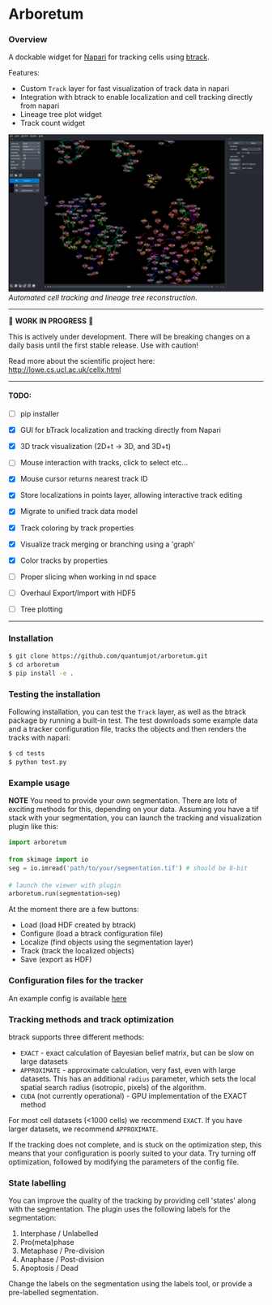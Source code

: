 # Arboretum

### Overview

A dockable widget for [Napari](https://github.com/napari) for tracking cells using [btrack](https://github.com/quantumjot/BayesianTracker).

Features:
+ Custom `Track` layer for fast visualization of track data in napari
+ Integration with btrack to enable localization and cell tracking directly from napari
+ Lineage tree plot widget
+ Track count widget

[![LineageTree](./examples/napari.png)](http://lowe.cs.ucl.ac.uk/cellx.html)  
*Automated cell tracking and lineage tree reconstruction*.

---  

 :construction:  **WORK IN PROGRESS**  :construction:

 This is actively under development. There will be breaking changes on a daily basis until the first stable release. Use with caution!

 Read more about the scientific project here:
 http://lowe.cs.ucl.ac.uk/cellx.html

---

#### TODO:
+ [ ] pip installer
+ [x] GUI for bTrack localization and tracking directly from Napari
+ [x] 3D track visualization (2D+t -> 3D, and 3D+t)
+ [ ] Mouse interaction with tracks, click to select etc...
+ [x] Mouse cursor returns nearest track ID
+ [x] Store localizations in points layer, allowing interactive track editing
+ [x] Migrate to unified track data model
+ [x] Track coloring by track properties
+ [x] Visualize track merging or branching using a 'graph'
+ [x] Color tracks by properties
+ [ ] Proper slicing when working in nd space
+ [ ] Overhaul Export/Import with HDF5
+ [ ] Tree plotting


---

### Installation

```sh
$ git clone https://github.com/quantumjot/arboretum.git
$ cd arboretum
$ pip install -e .
```


### Testing the installation

Following installation, you can test the `Track` layer, as well as the btrack
package by running a built-in test. The test downloads some example data and a
tracker configuration file, tracks the objects and then renders the tracks with
napari:

```sh
$ cd tests
$ python test.py
```

### Example usage

**NOTE** You need to provide your own segmentation. There are lots of exciting
methods for this, depending on your data. Assuming you have a tif stack with
your segmentation, you can launch the tracking and visualization plugin like
this:

```python
import arboretum

from skimage import io
seg = io.imread('path/to/your/segmentation.tif') # should be 8-bit

# launch the viewer with plugin  
arboretum.run(segmentation=seg)
```

At the moment there are a few buttons:
+ Load (load HDF created by btrack)
+ Configure (load a btrack configuration file)
+ Localize (find objects using the segmentation layer)
+ Track (track the localized objects)
+ Save (export as HDF)

### Configuration files for the tracker

An example config is available [here](https://github.com/quantumjot/arboretum/blob/master/tests/cell_config.json)


### Tracking methods and track optimization

btrack supports three different methods:

+ `EXACT` - exact calculation of Bayesian belief matrix, but can be slow on large datasets
+ `APPROXIMATE` - approximate calculation, very fast, even with large datasets. This has an additional `radius` parameter, which sets the local spatial search radius (isotropic, pixels) of the algorithm.
+ `CUDA` (not currently operational) - GPU implementation of the EXACT method

For most cell datasets (<1000 cells) we recommend `EXACT`. If you have larger
datasets, we recommend `APPROXIMATE`.

If the tracking does not complete, and is stuck on the optimization step, this
means that your configuration is poorly suited to your data. Try turning off
optimization, followed by modifying the parameters of the config file.

### State labelling

You can improve the quality of the tracking by providing cell 'states' along
with the segmentation. The plugin uses the following labels for the segmentation:

1. Interphase / Unlabelled
2. Pro(meta)phase
3. Metaphase / Pre-division
4. Anaphase / Post-division
5. Apoptosis / Dead

Change the labels on the segmentation using the labels tool, or provide a
pre-labelled segmentation.
